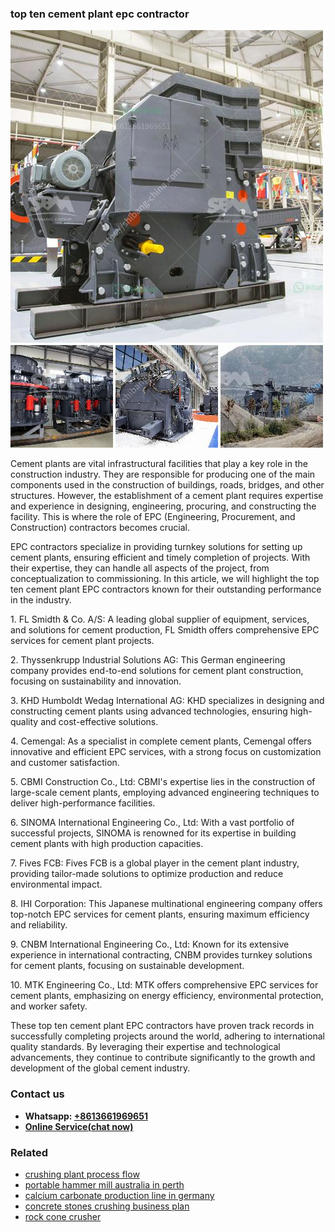 <h3>top ten cement plant epc contractor</h3><img src='1708587465.jpg' alt=''><p>Cement plants are vital infrastructural facilities that play a key role in the construction industry. They are responsible for producing one of the main components used in the construction of buildings, roads, bridges, and other structures. However, the establishment of a cement plant requires expertise and experience in designing, engineering, procuring, and constructing the facility. This is where the role of EPC (Engineering, Procurement, and Construction) contractors becomes crucial.</p><p>EPC contractors specialize in providing turnkey solutions for setting up cement plants, ensuring efficient and timely completion of projects. With their expertise, they can handle all aspects of the project, from conceptualization to commissioning. In this article, we will highlight the top ten cement plant EPC contractors known for their outstanding performance in the industry.</p><p>1. FL Smidth & Co. A/S: A leading global supplier of equipment, services, and solutions for cement production, FL Smidth offers comprehensive EPC services for cement plant projects.</p><p>2. Thyssenkrupp Industrial Solutions AG: This German engineering company provides end-to-end solutions for cement plant construction, focusing on sustainability and innovation.</p><p>3. KHD Humboldt Wedag International AG: KHD specializes in designing and constructing cement plants using advanced technologies, ensuring high-quality and cost-effective solutions.</p><p>4. Cemengal: As a specialist in complete cement plants, Cemengal offers innovative and efficient EPC services, with a strong focus on customization and customer satisfaction.</p><p>5. CBMI Construction Co., Ltd: CBMI's expertise lies in the construction of large-scale cement plants, employing advanced engineering techniques to deliver high-performance facilities.</p><p>6. SINOMA International Engineering Co., Ltd: With a vast portfolio of successful projects, SINOMA is renowned for its expertise in building cement plants with high production capacities.</p><p>7. Fives FCB: Fives FCB is a global player in the cement plant industry, providing tailor-made solutions to optimize production and reduce environmental impact.</p><p>8. IHI Corporation: This Japanese multinational engineering company offers top-notch EPC services for cement plants, ensuring maximum efficiency and reliability.</p><p>9. CNBM International Engineering Co., Ltd: Known for its extensive experience in international contracting, CNBM provides turnkey solutions for cement plants, focusing on sustainable development.</p><p>10. MTK Engineering Co., Ltd: MTK offers comprehensive EPC services for cement plants, emphasizing on energy efficiency, environmental protection, and worker safety.</p><p>These top ten cement plant EPC contractors have proven track records in successfully completing projects around the world, adhering to international quality standards. By leveraging their expertise and technological advancements, they continue to contribute significantly to the growth and development of the global cement industry.</p><h3>Contact us</h3><ul><li><strong>Whatsapp:&nbsp;<a href="https://wa.me/8613661969651">+8613661969651</a></strong></li><li><a href="https://swt.shibang-china.com/?git&amp;zhl&amp;top ten cement plant epc contractor"><strong>Online Service(chat now)</strong></a></li></ul><h3>Related</h3><ul><li><a href='crushing plant process flow.md'>crushing plant process flow</a></li><li><a href='portable hammer mill australia in perth.md'>portable hammer mill australia in perth</a></li><li><a href='calcium carbonate production line in germany.md'>calcium carbonate production line in germany</a></li><li><a href='concrete stones crushing business plan.md'>concrete stones crushing business plan</a></li><li><a href='rock cone crusher.md'>rock cone crusher</a></li></ul>
